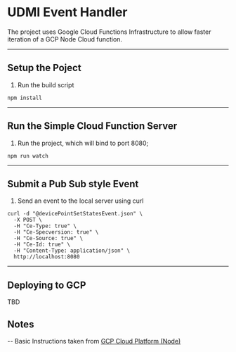 # UDMI Event Handler

The project uses Google Cloud Functions Infrastructure to allow faster iteration of a GCP Node Cloud function.

---

## Setup the Poject

1.  Run the build script

```
npm install
```  

---

## Run the Simple Cloud Function Server

1.  Run the project, which will bind to port 8080;

```
npm run watch
```

---

## Submit a Pub Sub style Event

1. Send an event to the local server using curl

```
curl -d "@devicePointSetStatesEvent.json" \
  -X POST \
  -H "Ce-Type: true" \
  -H "Ce-Specversion: true" \
  -H "Ce-Source: true" \
  -H "Ce-Id: true" \
  -H "Content-Type: application/json" \
  http://localhost:8080
```

---

## Deploying to GCP

TBD

## Notes
-- Basic Instructions taken from [GCP Cloud Platform (Node)](https://github.com/GoogleCloudPlatform/functions-framework-nodejs)
